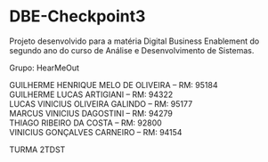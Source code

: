 ﻿# DBE-Checkpoint3
 
 Projeto desenvolvido para a matéria Digital Business Enablement do segundo ano do curso de Análise e Desenvolvimento de Sistemas.

Grupo: HearMeOut

GUILHERME HENRIQUE MELO DE OLIVEIRA – RM: 95184  
GUILHERME LUCAS ARTIGIANI – RM: 94322  
LUCAS VINICIUS OLIVEIRA GALINDO – RM: 95177  
MARCUS VINICIUS DAGOSTINI – RM: 94279  
THIAGO RIBEIRO DA COSTA – RM: 92800  
VINICIUS GONÇALVES CARNEIRO – RM: 94154  

TURMA 2TDST
